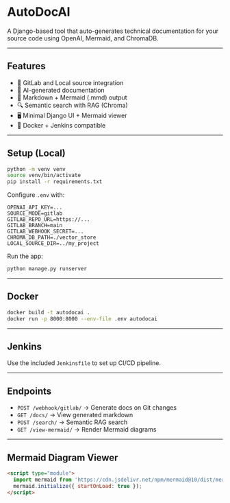 
# AutoDocAI

A Django-based tool that auto-generates technical documentation for your source code using OpenAI, Mermaid, and ChromaDB.

---

## Features

- 📡 GitLab and Local source integration
- 🧠 AI-generated documentation
- 🧾 Markdown + Mermaid (.mmd) output
- 🔍 Semantic search with RAG (Chroma)
- 🖥 Minimal Django UI + Mermaid viewer
- 🐳 Docker + Jenkins compatible

---

## Setup (Local)

```bash
python -m venv venv
source venv/bin/activate
pip install -r requirements.txt
```

Configure `.env` with:
```
OPENAI_API_KEY=...
SOURCE_MODE=gitlab
GITLAB_REPO_URL=https://...
GITLAB_BRANCH=main
GITLAB_WEBHOOK_SECRET=...
CHROMA_DB_PATH=./vector_store
LOCAL_SOURCE_DIR=../my_project
```

Run the app:
```bash
python manage.py runserver
```

---

## Docker

```bash
docker build -t autodocai .
docker run -p 8000:8000 --env-file .env autodocai
```

---

## Jenkins

Use the included `Jenkinsfile` to set up CI/CD pipeline.

---

## Endpoints

- `POST /webhook/gitlab/` → Generate docs on Git changes
- `GET /docs/` → View generated markdown
- `POST /search/` → Semantic RAG search
- `GET /view-mermaid/` → Render Mermaid diagrams

---

## Mermaid Diagram Viewer

```html
<script type="module">
  import mermaid from 'https://cdn.jsdelivr.net/npm/mermaid@10/dist/mermaid.esm.min.mjs';
  mermaid.initialize({ startOnLoad: true });
</script>
```
